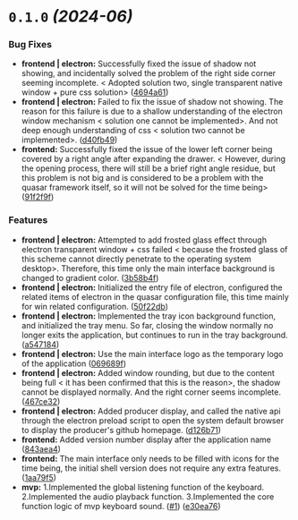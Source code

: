 # `0.1.0` *(2024-06)*
 
### Bug Fixes

* **frontend | electron:** Successfully fixed the issue of shadow not showing, and incidentally solved the problem of the right side corner seeming incomplete. < Adopted solution two, single transparent native window + pure css solution> ([4694a61](https://github.com/LuSrackhall/KeyTone/commit/4694a613f61f81b417562a3b806e05a7b44aa5b4))
* **frontend | electron:** Failed to fix the issue of shadow not showing. The reason for this failure is due to a shallow understanding of the electron window mechanism < solution one cannot be implemented>. And not deep enough understanding of css < solution two cannot be implemented>. ([d40fb49](https://github.com/LuSrackhall/KeyTone/commit/d40fb499c45c47a752313f5d5fa7b59bc581b53d))
* **frontend:** Successfully fixed the issue of the lower left corner being covered by a right angle after expanding the drawer. < However, during the opening process, there will still be a brief right angle residue, but this problem is not big and is considered to be a problem with the quasar framework itself, so it will not be solved for the time being> ([91f2f9f](https://github.com/LuSrackhall/KeyTone/commit/91f2f9fe17b4eb87193e487693c5fc8811755d0f))


### Features

* **frontend | electron:** Attempted to add frosted glass effect through electron transparent window + css failed < because the frosted glass of this scheme cannot directly penetrate to the operating system desktop>. Therefore, this time only the main interface background is changed to gradient color. ([3b58b4f](https://github.com/LuSrackhall/KeyTone/commit/3b58b4f0ca77d00d67e4374aa22dbe321b6311e8))
* **frontend | electron:** Initialized the entry file of electron, configured the related items of electron in the quasar configuration file, this time mainly for win related configuration. ([50f22db](https://github.com/LuSrackhall/KeyTone/commit/50f22db02d61ff68728fd9416212ba83ba4e03b3))
* **frontend | electron:** Implemented the tray icon background function, and initialized the tray menu. So far, closing the window normally no longer exits the application, but continues to run in the tray background. ([a547184](https://github.com/LuSrackhall/KeyTone/commit/a547184df52a0ff7caf2beecad28483807b2623a))
* **frontend | electron:** Use the main interface logo as the temporary logo of the application ([069689f](https://github.com/LuSrackhall/KeyTone/commit/069689f9baf49a7296769b0292d6f672d1925881))
* **frontend | electron:** Added window rounding, but due to the content being full < it has been confirmed that this is the reason>, the shadow cannot be displayed normally. And the right corner seems incomplete. ([467ce32](https://github.com/LuSrackhall/KeyTone/commit/467ce329a44a5f587a3d7f580cd3fdfc41af98df))
* **frontend | electron:** Added producer display, and called the native api through the electron preload script to open the system default browser to display the producer's github homepage. ([d126b71](https://github.com/LuSrackhall/KeyTone/commit/d126b712193a331c83bcfa3110687f34ea5a8143))
* **frontend:** Added version number display after the application name ([843aea4](https://github.com/LuSrackhall/KeyTone/commit/843aea47c91b804a0fd64539adc8a547bbb314c4))
* **frontend:** The main interface only needs to be filled with icons for the time being, the initial shell version does not require any extra features. ([1aa79f5](https://github.com/LuSrackhall/KeyTone/commit/1aa79f51f2c519e84f27aa9b7eef22a5180816f1))
* **mvp:** 1.Implemented the global listening function of the keyboard. 2.Implemented the audio playback function. 3.Implemented the core function logic of mvp keyboard sound. ([#1](https://github.com/LuSrackhall/KeyTone/issues/1)) ([e30ea76](https://github.com/LuSrackhall/KeyTone/commit/e30ea7656d72a7b40afc129e52bc5fa961e9c98a))